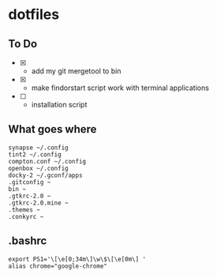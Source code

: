 dotfiles
========

To Do
-----
- [x] * add my git mergetool to bin
- [x] * make findorstart script work with terminal applications
- [ ] * installation script

What goes where
---------------
    synapse ~/.config
    tint2 ~/.config
    compton.conf ~/.config
    openbox ~/.config
    docky-2 ~/.gconf/apps
    .gitconfig ~
    bin ~
    .gtkrc-2.0 ~
    .gtkrc-2.0.mine ~
    .themes ~
    .conkyrc ~

.bashrc
-----------------------------------------
    export PS1='\[\e[0;34m\]\w\$\[\e[0m\] '
    alias chrome="google-chrome"

